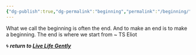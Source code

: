 ```yaml
---
{"dg-publish":true,"dg-permalink":"beginning","permalink":"/beginning/","dgHomeLink":true,"dgPassFrontmatter":false}
---
```



What we call the beginning is often the end. And to make an end is to make a beginning. The end is where we start from ~ TS Eliot

🌀 ***return to [Live Life Gently](https://livelifegently.co.uk/)***